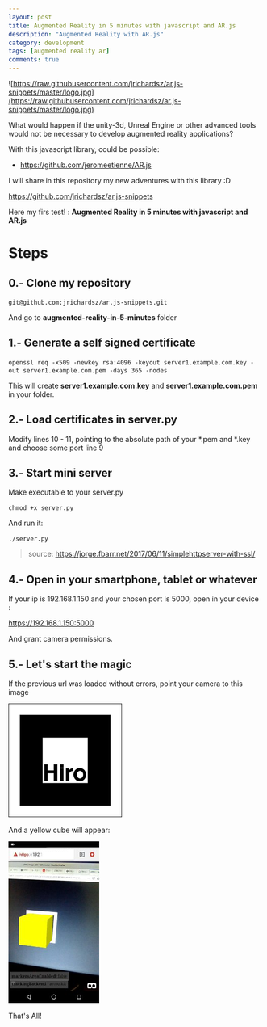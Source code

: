```yaml
---
layout: post
title: Augmented Reality in 5 minutes with javascript and AR.js
description: "Augmented Reality with AR.js"
category: development
tags: [augmented reality ar]
comments: true  
---
```


![https://raw.githubusercontent.com/jrichardsz/ar.js-snippets/master/logo.jpg](https://raw.githubusercontent.com/jrichardsz/ar.js-snippets/master/logo.jpg)

What would happen if the unity-3d, Unreal Engine or other advanced tools would not be necessary to develop augmented reality applications?

With this javascript library, could be possible:

- https://github.com/jeromeetienne/AR.js

I will share in this repository my new adventures with this library :D

https://github.com/jrichardsz/ar.js-snippets

Here my firs test! : **Augmented Reality in 5 minutes with javascript and AR.js**

# Steps

## 0.- Clone my repository

```
git@github.com:jrichardsz/ar.js-snippets.git
```

And go to **augmented-reality-in-5-minutes** folder

## 1.- Generate a self signed certificate

```
openssl req -x509 -newkey rsa:4096 -keyout server1.example.com.key -out server1.example.com.pem -days 365 -nodes
```

This will create **server1.example.com.key** and **server1.example.com.pem** in your folder.

## 2.- Load certificates in server.py

Modify lines 10 - 11, pointing to the absolute path of your \*.pem and \*.key and choose some port line 9

## 3.- Start mini server

Make executable to your server.py

```
chmod +x server.py
```

And run it:

```
./server.py
```

> source: https://jorge.fbarr.net/2017/06/11/simplehttpserver-with-ssl/

## 4.- Open in your smartphone, tablet or whatever

If your ip is 192.168.1.150 and your chosen port is 5000, open in your device :

https://192.168.1.150:5000

And grant camera permissions.

## 5.- Let's start the magic

If the previous url was loaded without errors, point your camera to this image

![marker](https://raw.githubusercontent.com/jrichardsz/ar.js-snippets/master/augmented-reality-in-5-minutes/hiro-marker.png)

And a yellow cube will appear:

![cube](https://raw.githubusercontent.com/jrichardsz/ar.js-snippets/master/augmented-reality-in-5-minutes/demo.png)

That's All!
